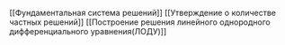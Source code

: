 [[Фундаментальная система решений]]
[[Утверждение о  количестве частных решений]]
[[Построение решения линейного однородного дифференциального уравнения(ЛОДУ)]]
